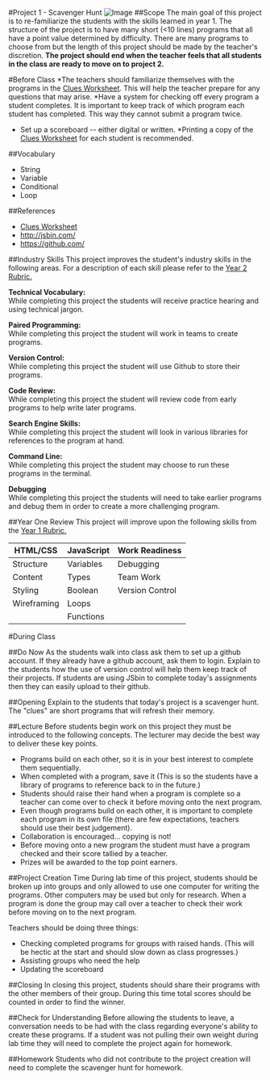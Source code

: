 #Project 1 - Scavenger Hunt
![Image](http://i.imgur.com/N7dzgjo.png)
##Scope
The main goal of this project is to re-familiarize the students with the skills learned in year 1. The structure of the project is to have many short (<10 lines) programs that all have a point value determined by difficulty. There are many programs to choose from but the length of this project should be made by the teacher's discretion. **The project should end when the teacher feels that all students in the class are ready to move on to project 2.** 



#Before Class
*The teachers should familiarize themselves with the programs in the [Clues Worksheet](clues/README.md). This will help the teacher prepare for any questions that may arise.
*Have a system for checking off every program a student completes. It is important to keep track of which program each student has completed. This way they cannot submit a program twice. 
* Set up a scoreboard --  either digital or written.
*Printing a copy of the [Clues Worksheet](clues/README.md) for each student is recommended. 

##Vocabulary
* String
* Variable
* Conditional
* Loop

##References
* [Clues Worksheet](clues/README.md)
* <http://jsbin.com/>
* <https://github.com/>
 

##Industry Skills
This project improves the student's industry skills in the following areas. For a description of each skill please refer to the [Year 2 Rubric.](https://docs.google.com/a/scripted.org/spreadsheet/ccc?key=0AmfF2axUr9M_dDA0WEV0LWo2MnBUM0JaQnJTYy1sc0E&usp=drive_web#gid=0)

**Technical Vocabulary:**  
While completing this project the students will receive practice hearing and using technical jargon.

**Paired Programming:**   
While completing this project the student will work in teams to create programs.

**Version Control:**   
While completing this project the student will use Github to store their programs.

**Code Review:**   
While completing this project the student will review code from early programs to help write later programs.

**Search Engine Skills:**  
While completing this project the student will look in various libraries for references to the program at hand.

**Command Line:**  
While completing this project the student may choose to run these programs in the terminal.

**Debugging**  
While completing this project the students will need to take earlier programs and debug them in order to create a more challenging program.

##Year One Review
This project will improve upon the following skills from the [Year 1 Rubric.](https://docs.google.com/a/scripted.org/spreadsheet/ccc?key=0AobNdyExPHV5dGRWMVI0QVpnSWYtczZZT2ZyV01kcmc&usp=drive_web#gid=0)  
    
HTML/CSS | JavaScript | Work Readiness
------------ | ------------- | ------------
Structure	| Variables		| Debugging
Content		| Types  		| Team Work
Styling		|	Boolean		| Version Control
Wireframing	| 	Loops		|
			|	Functions	|
		

#During Class

##Do Now
As the students walk into class ask them to set up a github account. If they already have a github account, ask them to login. Explain to the students how the use of version control will help them keep track of their projects. If students are using JSbin to complete today's assignments then they can easily upload to their github.  

##Opening
Explain to the students that today's project is a scavenger hunt. The "clues" are short programs that will refresh their memory.  

##Lecture
Before students begin work on this project they must be introduced to the following concepts. The lecturer may decide the best way to deliver these key points.
* Programs build on each other, so it is in your best interest to complete them sequentially.
* When completed with a program, save it (This is so the students have a library of programs to reference back to in the future.) 
* Students should raise their hand when a program is complete so a teacher can come over to check it before moving onto the next program.  
* Even though programs build on each other, it is important to complete each program in its own file (there are few expectations, teachers should use their best judgement). 
* Collaboration is encouraged... copying is not!
* Before moving onto a new program the student must have a program checked and their score tallied by a teacher. 
* Prizes will be awarded to the top point earners.


##Project Creation Time
During lab time of this project, students should be broken up into groups and only allowed to use one computer for writing the programs. Other computers may be used but only for research. When a program is done the group may call over a teacher to check their work before moving on to the next program.  

Teachers should be doing three things:  
* Checking completed programs for groups with raised hands. (This will be hectic at the start and should slow down as class progresses.)  
* Assisting groups who need the help
* Updating the scoreboard


##Closing
In closing this project, students should share their programs with the other members of their group. During this time total scores should be counted in order to find the winner.

##Check for Understanding
Before allowing the students to leave, a conversation needs to be had with the class regarding everyone's ability to create these programs. If a student was not pulling their own weight during lab time they will need to complete the project again for homework.

##Homework
Students who did not contribute to the project creation will need to complete the scavenger hunt for homework.
